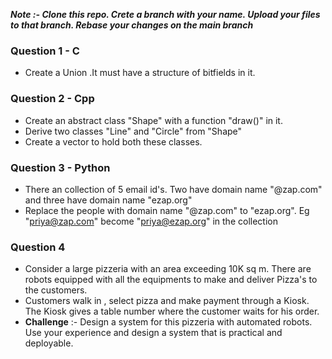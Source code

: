 _**Note :- Clone this repo. Crete a branch with your name. Upload your files to that branch. Rebase your changes on the main branch**_

### Question 1 - C
  * Create a Union .It must have a structure of bitfields in it.

### Question 2 - Cpp
  * Create an abstract class "Shape" with a function "draw()" in it.
  * Derive two classes "Line" and "Circle" from "Shape"
  * Create a vector to hold both these classes.

### Question 3 - Python
  * There an collection of 5 email id's. Two have domain name "@zap.com" and three have domain name "ezap.org"
  * Replace the people with domain name "@zap.com" to "ezap.org". Eg "priya@zap.com" become "priya@ezap.org" in the collection

### Question 4
  * Consider a large pizzeria with an area exceeding 10K sq m. There are robots equipped with all the equipments to make and deliver Pizza's to the customers.
  * Customers walk in , select pizza and make payment through a Kiosk. The Kiosk gives a table number where the customer waits for his order.
  * **Challenge** :- Design a system for this pizzeria with automated robots. Use your experience and design a system that is practical and deployable.
